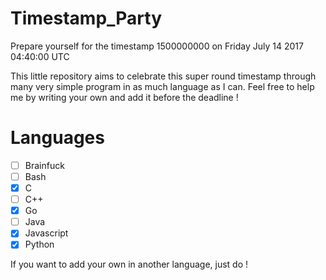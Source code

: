 # Timestamp_Party
Prepare yourself for the timestamp 1500000000 on Friday July 14 2017 04:40:00 UTC

This little repository aims to celebrate this super round timestamp through many very simple program in as much language as I can.
Feel free to help me by writing your own and add it before the deadline !

# Languages
- [ ] Brainfuck
- [ ] Bash
- [x] C
- [ ] C++
- [x] Go
- [ ] Java
- [x] Javascript
- [x] Python

If you want to add your own in another language, just do !
